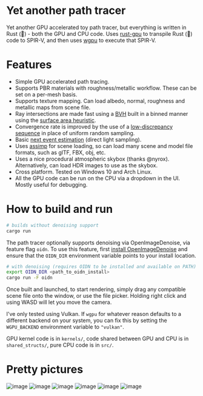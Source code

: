 # Yet another path tracer

Yet another GPU accelerated toy path tracer, but everything is written in Rust (:rocket:) - both the GPU and CPU code. Uses [rust-gpu](https://github.com/EmbarkStudios/rust-gpu) to transpile Rust (:rocket:) code to SPIR-V, and then uses [wgpu](https://github.com/gfx-rs/wgpu) to execute that SPIR-V. 

# Features
- Simple GPU accelerated path tracing.
- Supports PBR materials with roughness/metallic workflow. These can be set on a per-mesh basis.
- Supports texture mapping. Can load albedo, normal, roughness and metallic maps from scene file.
- Ray intersections are made fast using a [BVH](https://en.wikipedia.org/wiki/Bounding_volume_hierarchy) built in a binned manner using the [surface area heuristic](https://en.wikipedia.org/wiki/Bounding_interval_hierarchy#Construction).
- Convergence rate is improved by the use of a [low-discrepancy sequence](http://extremelearning.com.au/unreasonable-effectiveness-of-quasirandom-sequences/) in place of uniform random sampling.
- Basic [next event estimation](https://www.youtube.com/watch?v=FU1dbi827LY) (direct light sampling).
- Uses [assimp](https://github.com/assimp/assimp) for scene loading, so can load many scene and model file formats, such as glTF, FBX, obj, etc.
- Uses a nice procedural atmospheric skybox (thanks @nyrox). Alternatively, can load HDR images to use as the skybox.
- Cross platform. Tested on Windows 10 and Arch Linux.
- All the GPU code can be run on the CPU via a dropdown in the UI. Mostly useful for debugging.

# How to build and run
```sh
# builds without denoising support
cargo run
```

The path tracer optionally supports denoising via OpenImageDenoise, via feature flag `oidn`. To use this feature, first [install OpenImageDenoise](https://www.openimagedenoise.org/downloads.html) and ensure that the `OIDN_DIR` environment variable points to your install location.

```sh
# with denoising (requires OIDN to be installed and available on PATH)
export OIDN_DIR <path_to_oidn_install>
cargo run -F oidn
```

Once built and launched, to start rendering, simply drag any compatible scene file onto the window, or use the file picker. Holding right click and using WASD will let you move the camera.

I've only tested using Vulkan. If `wgpu` for whatever reason defaults to a different backend on your system, you can fix this by setting the `WGPU_BACKEND` environment variable to `"vulkan"`.

GPU kernel code is in `kernels/`, code shared between GPU and CPU is in `shared_structs/`, pure CPU code is in `src/`.

# Pretty pictures
![image](https://github.com/pema99/rust-path-tracer/assets/11212115/4f6e0936-77b7-40bf-917c-0424b37b8c74)
![image](https://user-images.githubusercontent.com/11212115/236666588-51cb006b-a1c6-4688-b49a-9dfc906cfa6c.png)
![image](https://github.com/pema99/rust-path-tracer/assets/11212115/7ba5c1bc-5d85-4e8e-b155-bd2233bad7e2)
![image](https://github.com/pema99/rust-path-tracer/assets/11212115/ba63c245-60a2-4eb5-990c-9d2a2e4d5449)
![image](https://user-images.githubusercontent.com/11212115/236580283-10b90b04-48fd-4863-95df-ca5f27afff26.png)
![image](https://user-images.githubusercontent.com/11212115/236580256-e1bda1b2-37fb-461d-919d-3a3c037eb955.png)
